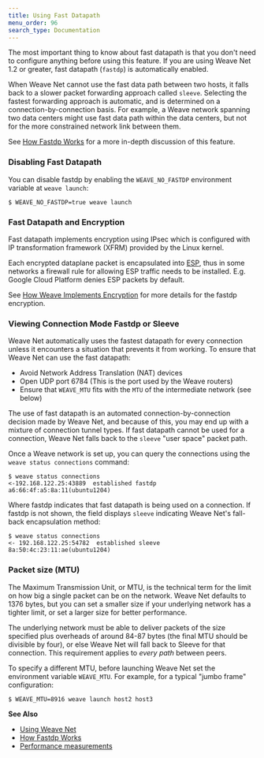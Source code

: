 ```yaml
---
title: Using Fast Datapath
menu_order: 96
search_type: Documentation
---
```



The most important thing to know about fast datapath is that you don't need to configure anything before using this feature. If you are using Weave Net 1.2 or greater, fast datapath (`fastdp`) is automatically enabled.

When Weave Net cannot use the fast data path between two hosts, it falls back to a slower packet forwarding approach called `sleeve`. Selecting the fastest forwarding approach is automatic, and is determined on a connection-by-connection basis. For example, a Weave network spanning two data centers might use fast data path within the data centers, but not for the more constrained network link between them. 

See [How Fastdp Works](/site/how-it-works/fastdp-how-it-works.md) for a more in-depth discussion of this feature. 

### Disabling Fast Datapath

You can disable fastdp by enabling the `WEAVE_NO_FASTDP` environment variable at `weave launch`:

    $ WEAVE_NO_FASTDP=true weave launch

### Fast Datapath and Encryption

Fast datapath implements encryption using IPsec which is configured with IP
transformation framework (XFRM) provided by the Linux kernel.

Each encrypted dataplane packet is encapsulated into [ESP](https://tools.ietf.org/html/rfc2406),
thus in some networks a firewall rule for allowing ESP traffic needs to be installed. E.g. Google
Cloud Platform denies ESP packets by default.

See [How Weave Implements Encryption](/site/how-it-works/encryption-implementation.md)
for more details for the fastdp encryption.

### Viewing Connection Mode Fastdp or Sleeve

Weave Net automatically uses the fastest datapath for every connection unless it encounters a situation that prevents it from working. To ensure that Weave Net can use the fast datapath:

 * Avoid Network Address Translation (NAT) devices
 * Open UDP port 6784 (This is the port used by the Weave routers)
 * Ensure that `WEAVE_MTU` fits with the `MTU` of the intermediate network (see below)

The use of fast datapath is an automated connection-by-connection decision made by Weave Net, and because of this, you may end up with a mixture of connection tunnel types. If fast datapath cannot be used for a connection, Weave Net falls back to the `sleeve` "user space" packet path.

Once a Weave network is set up, you can query the connections using the `weave status connections` command:

    $ weave status connections
    <-192.168.122.25:43889  established fastdp a6:66:4f:a5:8a:11(ubuntu1204)

Where fastdp indicates that fast datapath is being used on a connection. If fastdp is not shown, the field displays `sleeve` indicating Weave Net's fall-back encapsulation method:

    $ weave status connections
    <- 192.168.122.25:54782  established sleeve 8a:50:4c:23:11:ae(ubuntu1204)

### <a name="mtu"></a>Packet size (MTU)

The Maximum Transmission Unit, or MTU, is the technical term for the
limit on how big a single packet can be on the network. Weave Net
defaults to 1376 bytes, but you can set a smaller size if your
underlying network has a tighter limit, or set a larger size for
better performance.

The underlying network must be able to deliver packets of the size
specified plus overheads of around 84-87 bytes (the final MTU should be
divisible by four), or else Weave Net will
fall back to Sleeve for that connection.  This requirement applies
to _every path_ between peers. 

To specify a different MTU, before launching Weave Net set the
environment variable `WEAVE_MTU`.  For example, for a typical "jumbo
frame" configuration:

    $ WEAVE_MTU=8916 weave launch host2 host3

**See Also**

 * [Using Weave Net](/site/using-weave.md)
 * [How Fastdp Works](/site/how-it-works/fastdp-how-it-works.md)
 * [Performance measurements](/blog/weave-docker-networking-performance-fast-data-path/)
